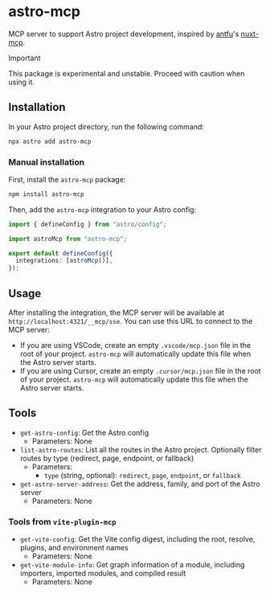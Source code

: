 # astro-mcp

MCP server to support Astro project development, inspired by [antfu](https://github.com/antfu)'s [nuxt-mcp](https://github.com/antfu/nuxt-mcp).

> [!IMPORTANT]
> This package is experimental and unstable. Proceed with caution when using it.

## Installation

In your Astro project directory, run the following command:

```sh
npx astro add astro-mcp
```

### Manual installation

First, install the `astro-mcp` package:

```sh
npm install astro-mcp
```

Then, add the `astro-mcp` integration to your Astro config:

```ts
import { defineConfig } from "astro/config";

import astroMcp from "astro-mcp";

export default defineConfig({
  integrations: [astroMcp()],
});
```

## Usage

After installing the integration, the MCP server will be available at `http://localhost:4321/__mcp/sse`.
You can use this URL to connect to the MCP server:

- If you are using VSCode, create an empty `.vscode/mcp.json` file in the root of your project. `astro-mcp` will automatically update this file when the Astro server starts.
- If you are using Cursor, create an empty `.cursor/mcp.json` file in the root of your project. `astro-mcp` will automatically update this file when the Astro server starts.

## Tools

- `get-astro-config`: Get the Astro config
  - Parameters: None
- `list-astro-routes`: List all the routes in the Astro project. Optionally filter routes by type (redirect, page, endpoint, or fallback)
  - Parameters:
    - `type` (string, optional): `redirect`, `page`, `endpoint`, or `fallback`
- `get-astro-server-address`: Get the address, family, and port of the Astro server
  - Parameters: None

### Tools from `vite-plugin-mcp`

- `get-vite-config`: Get the Vite config digest, including the root, resolve, plugins, and environment names
  - Parameters: None
- `get-vite-module-info`: Get graph information of a module, including importers, imported modules, and compiled result
  - Parameters: None
